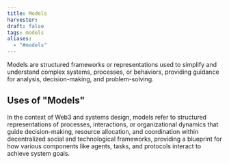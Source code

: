 ```yaml
---
title: Models
harvester: 
draft: false
tags: models
aliases:
  - "#models"
---
```


Models are structured frameworks or representations used to simplify and understand complex systems, processes, or behaviors, providing guidance for analysis, decision-making, and problem-solving.

## Uses of "Models"

In the context of Web3 and systems design, models refer to structured representations of processes, interactions, or organizational dynamics that guide decision-making, resource allocation, and coordination within decentralized social and technological frameworks, providing a blueprint for how various components like agents, tasks, and protocols interact to achieve system goals.